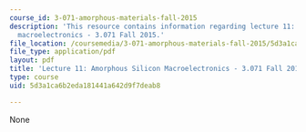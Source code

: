 ```yaml
---
course_id: 3-071-amorphous-materials-fall-2015
description: 'This resource contains information regarding lecture 11: Amorphous silicon
  macroelectronics - 3.071 Fall 2015.'
file_location: /coursemedia/3-071-amorphous-materials-fall-2015/5d3a1ca6b2eda181441a642d9f7deab8_MIT3_071F15_Lecture11.pdf
file_type: application/pdf
layout: pdf
title: 'Lecture 11: Amorphous Silicon Macroelectronics - 3.071 Fall 2015'
type: course
uid: 5d3a1ca6b2eda181441a642d9f7deab8

---
```

None